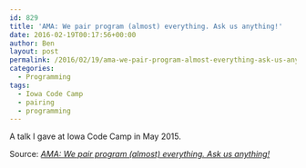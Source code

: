 ```yaml
---
id: 829
title: 'AMA: We pair program (almost) everything. Ask us anything!'
date: 2016-02-19T00:17:56+00:00
author: Ben
layout: post
permalink: /2016/02/19/ama-we-pair-program-almost-everything-ask-us-anything/
categories:
  - Programming
tags:
  - Iowa Code Camp
  - pairing
  - programming
---
```

A talk I gave at Iowa Code Camp in May 2015.

Source: _[AMA: We pair program (almost) everything. Ask us anything!](http://media.benjaminoakes.com/2015/05-09-iowa-code-camp/Pair-Programming-AMA.remark.html#1)_